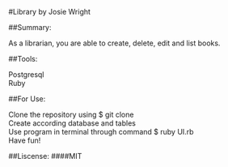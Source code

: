 #Library by Josie Wright

##Summary:

As a librarian, you are able to create, delete, edit and list books. 

##Tools:

Postgresql<br>
Ruby

##For Use:

Clone the repository using $ git clone<br>
Create according database and tables<br>
Use program in terminal through command $ ruby UI.rb<br>
Have fun!

##Liscense:
####MIT

